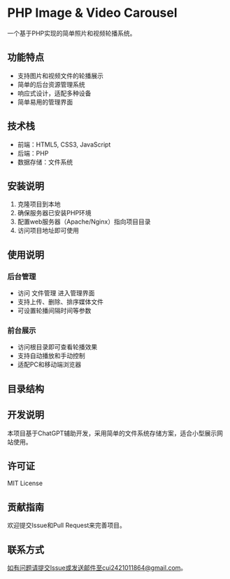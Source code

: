 # PHP Image & Video Carousel

一个基于PHP实现的简单照片和视频轮播系统。

## 功能特点

- 支持图片和视频文件的轮播展示
- 简单的后台资源管理系统
- 响应式设计，适配多种设备
- 简单易用的管理界面

## 技术栈

- 前端：HTML5, CSS3, JavaScript
- 后端：PHP
- 数据存储：文件系统

## 安装说明

1. 克隆项目到本地
2. 确保服务器已安装PHP环境
3. 配置web服务器（Apache/Nginx）指向项目目录
4. 访问项目地址即可使用

## 使用说明

### 后台管理

- 访问 文件管理 进入管理界面
- 支持上传、删除、排序媒体文件
- 可设置轮播间隔时间等参数

### 前台展示

- 访问根目录即可查看轮播效果
- 支持自动播放和手动控制
- 适配PC和移动端浏览器

## 目录结构 

## 开发说明

本项目基于ChatGPT辅助开发，采用简单的文件系统存储方案，适合小型展示网站使用。

## 许可证

MIT License

## 贡献指南

欢迎提交Issue和Pull Request来完善项目。

## 联系方式

如有问题请提交Issue或发送邮件至cui2421011864@gmail.com。